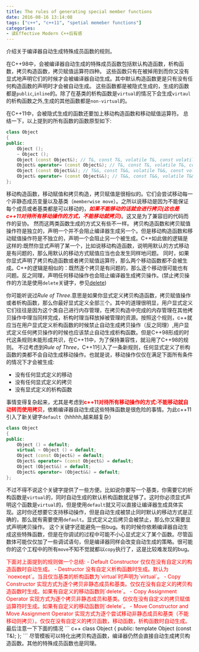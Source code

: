 ```yaml
---
title: The rules of generating special member functions
date: 2016-08-16 13:14:08
tags: ["c++", "c++11", "spetial memeber functions"]
categories:
- 读Effective Modern C++后有感
---
```

介绍关于编译器自动生成特殊成员函数的规则。

<!-- more -->

在C++98中，会被编译器自动生成的特殊成员函数包括默认构造函数，析构函数，拷贝构造函数，拷贝赋值运算符四种。
这些函数只有在被掉用到而你又没有显式地声明它们的时候才会被编译器自动生成。其中默认构造函数更是只有没有任何构造函数的声明时才会被自动生成。
这些函数都是被隐式生成的，生成的函数都是`public`,`inline`的。除了在基类的析构函数是`virtual`的情况下会生成`virtaul`的析构函数之外,生成的其他函数都是`non-virtual`的。

在C++11中，会被隐式生成的函数还要加上移动构造函数和移动赋值运算符。
总结一下，以上提到的所有函数的函数原型如下:
``` c++
class Object
{
public:
	Object ();
	~ Object ();
	Object (const Object&); // T&, const T&, volatile T&, const volatile T&
	Object& operator= (const Object&); // T&, const T&, volatile T&, const volatile T&
	Object (const Object&&); // T&&, const T&&, volatile T&&, const volatile T&&
	Object& operator= (const Object&&); // T&&, const T&&, volatile T&&, const volatile T&&
};
```
移动构造函数，移动赋值和拷贝构造，拷贝赋值是很相似的。它们会尝试移动每一个非静态成员变量以及基类（`memberwise move`）。之所以说移动是因为不能保证每个成员或者基类都是可以移动的，<b style="color:red">*如果不能移动的话就会进行拷贝(这也是c++11对待所有移动操作的方式，不能移动就拷贝)*</b>。这又是为了兼容旧的代码而作的妥协。
然而这两类函数生成的方式又有些不一样。
拷贝构造函数和拷贝赋值操作符是独立的，声明一个并不会阻止编译器生成另一个。但是移动构造函数和移动赋值操作符是不独立的，声明一个会阻止另一个被生成。C++如此做的逻辑是这样的:既然你显式声明了某一个，比如说移动构造函数，说明用默认的方式移动是有问题的，那么用默认的移动方式赋值应当也会发生同样地问题。
同时，如果你显式声明了拷贝构造函数或者拷贝赋值运算符，那么两个移动函数都不会被生成。C++的逻辑是相似的：既然逐个拷贝是有问题的，那么逐个移动很可能也有问题。反之同理，声明任何移动操作也会阻止编译器生成拷贝操作。(禁止拷贝操作的方法是使用`delete`关键字，参见[delete](https://lizeyan.github.io/2016/08/11/Prefer-deleted-functions-to-private-undefiened-ones/))

你可能听说过*Rule of Three*.意思是如果你显式定义拷贝构造函数，拷贝赋值操作或者析构函数，那么你最好显式定义全部三个。其中的道理很明显，用户显式定义它们往往是因为这个类自己进行内存管理，在拷贝构造中完成的内存管理在其他拷贝操作中理当同样完成，析构时理当释放掉被管理的资源。按照这个规则，c++就应当在用户显式定义析构函数的时候禁止自动生成拷贝操作（反之同理）,用户显式定义任何拷贝操作的时候也应该禁止自动生成析构函数。但是C++98形成的时代这条规则未能形成共识，在C++11中，为了保持兼容性，就沿用了C++98的规则。
不过考虑到*Rule of Three*，C++11引入了一条新规则，任何显式定义了析构函数的类都不会自动生成移动操作。也就是说，移动操作仅仅在满足下面所有条件的情况下才会被生成:
- 没有任何显式定义的移动
- 没有任何显式定义的拷贝
- 没有显式定义的析构函数

事情变得复杂起来，尤其是考虑到<b style="color:red">c++11对待所有移动操作的方式:不能移动就自动转而使用拷贝</b>，依赖编译器自动生成这些特殊函数是很危险的事情。为此c++11引入了新关键字`default`（hhhhh,越来越复杂）
``` c++
class Object
{
public:
	Object () = default;
	virtual ~ Object () = default;
	Object (const Object&) = default; 
	Object& operator= (const Object&) = default;
	Object (Object&&) = default; 
	Object& operator= (Object&&) = default;
};
```
不过不得不说这个关键字提供了一些方便。比如说你要写一个基类，你需要它的析构函数是`virtual`的，同时自动生成的默认析构函数就足够了。这时你必须显式声明这个函数是`virtual`的，但是使用`default`就又可以直接让编译器生成具体实现。这时你还想要它支持移动操作，但是自动生成被禁止同时默认的移动方式是正确的，那么就有需要使用`default`。显式定义之后拷贝会被禁止，那么你又需要显式声明拷贝操作。
这个关键字还能避免一些bug。有的时候你依赖编译器自动生成这些特殊函数，但是在你调试的过程中可能不小心显式定义了某个函数。尽管函数体可能仅仅加了一些调试语句，但是编译器同样会改变自动生成的策略。很可能你的这个工程中的所有`move`不知不觉就都以`copy`执行了，这是比较难发现的bug。

<div style="color:red">
下面对上面提到的规则做一个总结:
- Default Constructor
	仅仅在没有自定义的构造函数时自动生成。
- Destructor
	没有自定义析构函数时生成。默认为`noexcept`。当且仅当基类的析构函数为`virtual`时声明为`virtual`。
- Copy Constructor
	实现方式为逐个拷贝非静态成员和基类。仅仅在没有自定义的拷贝构造函数时生成。如果有自定义的移动函数则`delete`。
- Copy Assignment Operator
	实现方式为逐个拷贝非静态成员和基类。仅仅在没有自定义的拷贝赋值运算符时生成。如果有自定义的移动函数则`delete`。
- Move Constructor and Move Assignment Operator
	实现方式为逐个尝试移动非静态成员和基类（不能移动则拷贝）。仅仅在没有自定义的拷贝函数，移动函数，析构函数时自动生成。

</div>
最后注意一下下面的情况
``` c++
class Object
{
public:
 	template <typename T>
 	Object (const T&);
};
```
尽管模板可以特化出拷贝构造函数，编译器仍然会直接自动生成拷贝构造函数。其他的特殊成员函数也是同理。